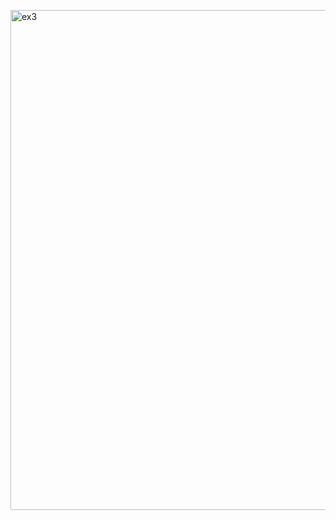 
<a href="https://github.com/AlmeidaAlin3/MachineLearning/blob/master/ProblemSet0/Exercise3/img/ex3.png"><img src="https://github.com/AlmeidaAlin3/MachineLearning/blob/master/ProblemSet0/Exercise1/img/ex3.png" title="ex3" alt="ex3" width="800"></a>
